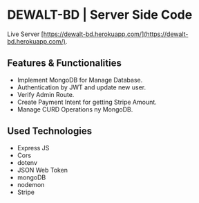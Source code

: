 # DEWALT-BD | Server Side Code

Live Server [https://dewalt-bd.herokuapp.com/](https://dewalt-bd.herokuapp.com/).

## Features & Functionalities

-   Implement MongoDB for Manage Database.
-   Authentication by JWT and update new user.
-   Verify Admin Route.
-   Create Payment Intent for getting Stripe Amount.
-   Manage CURD Operations ny MongoDB.

## Used Technologies

-   Express JS
-   Cors
-   dotenv
-   JSON Web Token
-   mongoDB
-   nodemon
-   Stripe
